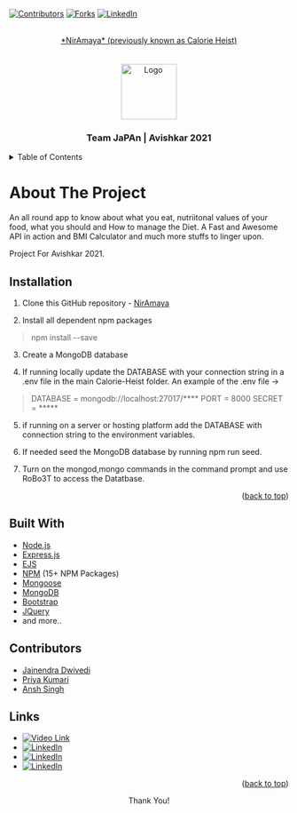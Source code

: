 <div id="top"></div>

[![Contributors][contributors-shield]][contributors-url]
[![Forks][forks-shield]][forks-url]
[![LinkedIn][linkedin-shield]][linkedin-url]

<!-- PROJECT LOGO -->
<br />
<div align="center">
  <a href="https://github.com/JainendraDwivedi/NirAmaya">
    *NirAmaya*
     (previously known as Calorie Heist)
<!--     <img src="/public/images/LOGO MAIN.png" alt="Logo"> -->
  </a>
<br/><br/><br/>
  <img src="/public/images/pngfind.com-japan-png-433.png" alt="Logo"  width="100" height="100">
  <h3 align="center">Team JaPAn | Avishkar 2021</h3>
</div>

<!-- TABLE OF CONTENTS -->
<details>
  <summary>Table of Contents</summary>
  <ol>
    <li><a href="#about-the-project">About The Project</a></li>
    <li><a href="#built-with">Built With</a></li>
    <li><a href="#contributors">Contributors</a></li>
    <li><a href="#installation">Installation</a></li>
    <li><a href="#links">Links</a></li>
  </ol>
</details>
  

# About The Project

An all round app to know about what you eat, nutriitonal values of your food, what you should and How to manage the Diet.
A Fast and Awesome API in action and BMI Calculator and much more stuffs to linger upon.

Project For Avishkar 2021.


## Installation

1. Clone this GitHub repository - [NirAmaya](https://github.com/JainendraDwivedi/NirAmaya)

2. Install all dependent npm packages

> npm install --save


3. Create a MongoDB database

4. If running locally update the DATABASE with your connection string in a .env file in the main Calorie-Heist folder.
   An example of the .env file ->

> DATABASE = mongodb://localhost:27017/****
> PORT = 8000
> SECRET = *****

5. if running on a server or hosting platform add the DATABASE with connection string to the environment variables.

6. If needed seed the MongoDB database by running npm run seed.

7. Turn on the mongod,mongo commands in the command prompt and use RoBo3T to access the Datatbase.

<p align="right">(<a href="#top">back to top</a>)</p>

## Built With

* [Node.js](https://nodejs.org/)
* [Express.js](https://expressjs.com/)
* [EJS](https://ejs.co/)
* [NPM](https://www.npmjs.com/)  (15+ NPM Packages)
* [Mongoose](https://mongoosejs.com/)
* [MongoDB](https://www.mongodb.com/)
* [Bootstrap](https://getbootstrap.com)
* [JQuery](https://jquery.com)
* and more..

## Contributors

- [Jainendra Dwivedi](https://github.com/JainendraDwivedi)
- [Priya Kumari](https://github.com/priya03050)
- [Ansh Singh](https://github.com/anshsingh21)

## Links
* [![Video Link][gdrive-shield]][gdrive-url]
* [![LinkedIn][jlinkedin-shield]][jailinked-url] 
* [![LinkedIn][plinkedin-shield]][priyalinked-url] 
* [![LinkedIn][alinkedin-shield]][anshlinked-url] 

<p align="right">(<a href="#top">back to top</a>)</p>



<p align="center">Thank You!</p>

<!-- MARKDOWN LINKS & IMAGES -->
[contributors-shield]:https://img.shields.io/github/contributors/JainendraDwivedi/NirAmaya?style=for-the-badge&logo=appveyor
[contributors-url]: https://github.com/JainendraDwivedi/NirAmaya/graphs/contributors
[forks-shield]: https://img.shields.io/github/forks/JainendraDwivedi/NirAmaya?style=for-the-badge
[forks-url]: https://github.com/JainendraDwivedi/NirAmaya/network/members
[linkedin-shield]: https://img.shields.io/badge/-LinkedIn-black.svg?style=for-the-badge&logo=linkedin&colorB=555
[linkedin-url]: https://www.linkedin.com/in/jainendradwivedi
[gdrive-shield]: https://img.shields.io/badge/Drive%20Link-Video?style=for-the-badge&logo=appveyor
[gdrive-url]: https://drive.google.com/drive/folders/1PTwt_Rr4SCwt2OaoHBJ21ex7SFdB7yHM?usp=sharing
[jailinked-url]: https://www.linkedin.com/in/jainendradwivedi
[jlinkedin-shield]:https://img.shields.io/badge/-Jainendra-black.svg?style=for-the-badge&logo=linkedin&colorB=555
[priyalinked-url]: https://www.linkedin.com/in/priyakumari28/
[plinkedin-shield]:https://img.shields.io/badge/-Priya-black.svg?style=for-the-badge&logo=linkedin&colorB=555
[anshlinked-url]: https://www.linkedin.com/in/ansh-singh-cse-mnnit/
[alinkedin-shield]:https://img.shields.io/badge/-Ansh-black.svg?style=for-the-badge&logo=linkedin&colorB=555
